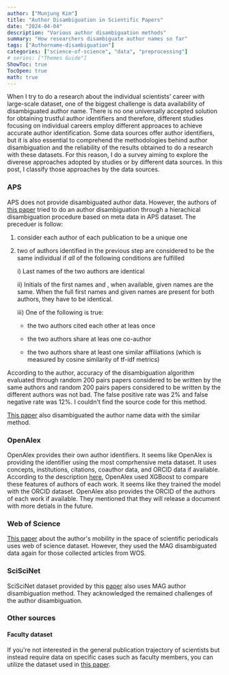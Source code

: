 ```yaml
---
author: ["Munjung Kim"]
title: "Author Disambiguation in Scientific Papers"
date: "2024-04-04"
description: "Various author disambiguation methods"
summary: "How researchers disambiguate author names so far"
tags: ["Authorname-disambiguation"]
categories: ["science-of-science", "data", "preprocessing"]
# series: ["Themes Guide"]
ShowToc: true
TocOpen: true
math: true
---
```


When I try to do a research about the individual scientists' career with large-scale dataset, one of the biggest challenge is data availability of disambiguated author name. There is no one universally accepted solution for obtaining trustful author identifiers and therefore, different studies focusing on individual careers employ different approaces to achieve accurate author identification. Some data sources offer author identifiers, but it is also essential to comprehend the methodologies behind author disambiguation and the reliability of the results obtained to do a research with these datasets. For this reason, I do a survey aiming to explore the diverese approaches adopted by studies or by different data sources. In this post, I classify those approaches by the data sources.




### APS

APS does not provide disambiguated author data. However, the authors of [this paper](https://www-science-org.proxyiub.uits.iu.edu/doi/full/10.1126/science.aaf5239?casa_token=_S6W0TgmfiIAAAAA:cVatiyYCmrDgFuFpcfwBF9-mcjIiqP0SxAFUlShtYdxdXMXHq2KmT3kqI-Krl_XoUwTZTWo7_nz0TQ) tried to do an author disambiguation through a hierachical disambiguation procedure based on meta data in APS dataset. The preceduer is follow:

1)  consider each author of each publication to be a unique one
2) two of authors identified in the previous step are considered to be the same individual if *all* of the following conditions are fulfilled

    i) Last names of the two authors are identical

    ii) Initials of the first names and , when available, given names are the same. When the full first names and given names are present for both authors, they have to be identical.
    
    iii) One of the following is true:

    - the two authors cited each other at leas once

    - the two authors share at leas one co-author

    - the two authors share at least one similar affiliations (which is measured by cosine similarity of tf-idf metrics)

According to the author, accuracy of the disambiguation algorithm evaluated through random 200 pairs papers considered to be written by the same authors and random 200 pairs papers considered to be written by the different authors was not bad. The false positive rate was 2% and false negative rate was 12%. I couldn't find the source code for this method. 

[This paper](https://journals.aps.org/pre/abstract/10.1103/PhysRevE.88.012814) also disambiguated the author name data with the similar method.



### OpenAlex

OpenAlex provides their own author identifiers. It seems like OpenAlex is providing the identifier using the most comprhensive meta dataset. It uses concepts, institutions, citations, coauthor data, and ORCID data if available. According to the description [here](https://github.com/ourresearch/openalex-name-disambiguation/tree/main/V3), OpenAlex used XGBoost to compare these features of authors of each work. It seems like they trained the model with the ORCID dataset. OpenAlex also provides the ORCID of the authors of each work if available. They mentioned that they will release a document with more detials in the future. 


### Web of Science

[This paper](https://www.nature.com/articles/s41598-024-54693-7#Sec1) about the author's mobility in the space of scientific periodicals uses web of science dataset. However, they used the MAG disambiguated data again for those collected articles from WOS.

### SciSciNet

SciSciNet dataset provided by this [paper](https://www.nature.com/articles/s41597-023-02198-9) also uses MAG author disambiguation method. They acknowledged the remained challenges of the author disambiguation.

### Other sources

#### Faculty dataset

If you're not interested in the general publication trajectory of scientists but instead require data on specific cases such as faculty members, you can utilize the dataset used in [this paper](https://www-pnas-org.proxyiub.uits.iu.edu/doi/abs/10.1073/pnas.1702121114).